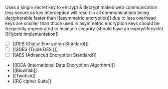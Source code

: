 Uses a single secret key to encrypt & decrypt
makes web communication less secure as key interception will result in all communications being decipherable 
faster than [[asymmetric encryption]] due to less overhead
keys are smaller than those used in asymmetric encryption
keys should be frequently regenerated to maintain security (should have an expiry/lifecycle)
[[Hybrid implementation]]
- [ ] [[DES (Digital Encryption Standard)]]
- [ ] [[3DES (Triple DES )]]
- [ ] [[AES (Advanced Encryption Standard)]]
- [[IDEA (International Data Encryption Algorithm)]]
- [[Blowfish]]
- [[Twofish]]
- [[RC cipher Suite]]
